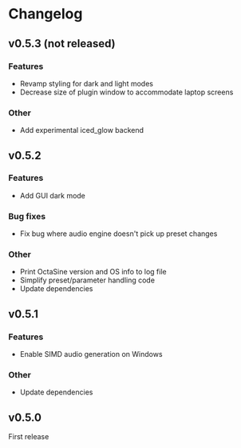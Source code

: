 # Changelog

## v0.5.3 (not released)

### Features

- Revamp styling for dark and light modes
- Decrease size of plugin window to accommodate laptop screens

### Other

- Add experimental iced_glow backend

## v0.5.2

### Features

- Add GUI dark mode

### Bug fixes

- Fix bug where audio engine doesn't pick up preset changes

### Other

- Print OctaSine version and OS info to log file
- Simplify preset/parameter handling code
- Update dependencies

## v0.5.1

### Features

- Enable SIMD audio generation on Windows

### Other

- Update dependencies

## v0.5.0

First release
